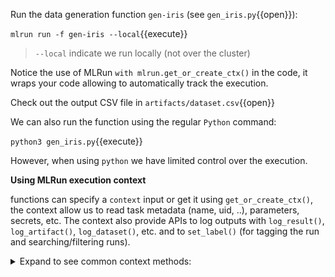 Run the data generation function `gen-iris` (see `gen_iris.py`{{open}}):

`mlrun run -f gen-iris --local`{{execute}}

> `--local` indicate we run locally (not over the cluster)

Notice the use of MLRun `with mlrun.get_or_create_ctx()` in the code, 
it wraps your code allowing to automatically track the execution.

Check out the output CSV file in `artifacts/dataset.csv`{{open}}

We can also run the function using the regular `Python` command:

`python3 gen_iris.py`{{execute}}

However, when using `python` we have limited control over the execution. 

**Using MLRun execution context**

functions can specify a `context` input or get it using `get_or_create_ctx()`,
the context allow us to read task metadata (name, uid, ..), parameters, secrets, etc.
The context also provide APIs to log outputs with `log_result()`, `log_artifact()`, `log_dataset()`, etc. and to `set_label()` 
(for tagging the run and searching/filtering runs).

<details><summary>Expand to see common context methods:</summary>

<br>

- `get_secret(key: str)` &mdash; get the value of a secret <br>
- `logger.info("started experiment..")`  &mdash; textual logs <br>
- `log_result(key: str, value)` &mdash; log simple values <br>
- `set_label(key, value)` &mdash; set a label tag for that task <br>
- `log_artifact(key, body=None, local_path=None, ...)` &mdash; log an artifacts (body or local file) <br>
- `log_dataset(key, df, ...)` &mdash; log a dataframe object <br>
- `log_model(key, ...)` &mdash; log a model object <br>

<br>

read more under [MLRun execution context](https://docs.mlrun.org/en/latest/api/mlrun.execution.html)

</details>
